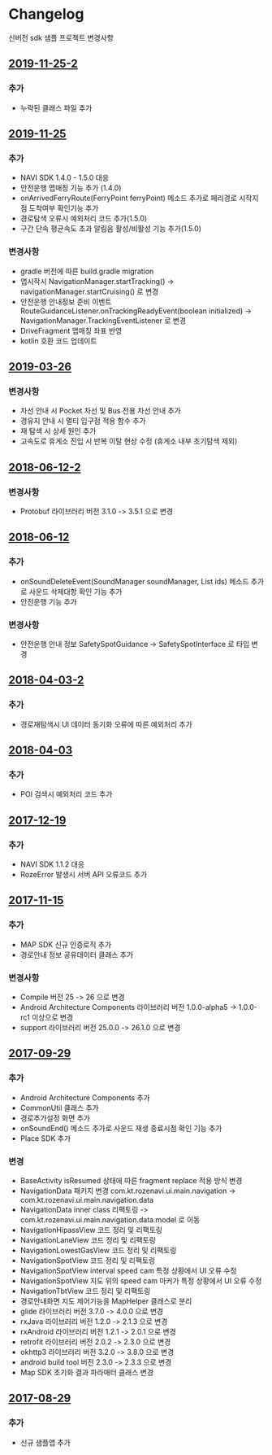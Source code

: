 # Changelog
신버전 sdk 샘플 프로젝트 변경사항

## [2019-11-25-2]

### 추가
- 누락된 클래스 파일 추가

## [2019-11-25]

### 추가
- NAVI SDK 1.4.0 - 1.5.0 대응
- 안전운행 맵매칭 기능 추가 (1.4.0)
- onArrivedFerryRoute(FerryPoint ferryPoint) 메소드 추가로 페리경로 시작지점 도착여부 확인기능 추가
- 경로탐색 오류시 예외처리 코드 추가(1.5.0)
- 구간 단속 평균속도 초과 알림음 활성/비활성 기능 추가(1.5.0)

### 변경사항
- gradle 버전에 따른 build.gradle migration
- 앱시작시 NavigationManager.startTracking() -> navigationManager.startCruising() 로 변경
- 안전운행 안내정보 준비 이벤트 RouteGuidanceListener.onTrackingReadyEvent(boolean initialized) -> NavigationManager.TrackingEventListener 로 변경
- DriveFragment 맵매칭 좌표 반영
- kotlin 호환 코드 업데이트

## [2019-03-26]

### 변경사항
- 차선 안내 시 Pocket 차선 및 Bus 전용 차선 안내 추가
- 경유지 안내 시 멀티 입구점 적용 함수 추가
- 재 탐색 시 상세 원인 추가
- 고속도로 휴게소 진입 시 반복 이탈 현상 수정 (휴게소 내부 초기탐색 제외)

## [2018-06-12-2]

### 변경사항
- Protobuf 라이브러리 버전 3.1.0 -> 3.5.1 으로 변경

## [2018-06-12]

### 추가
- onSoundDeleteEvent(SoundManager soundManager, List<Long> ids) 메소드 추가로 사운드 삭제대항 확인 기능 추가
- 안전운행 기능 추가

### 변경사항
- 안전운행 안내 정보 SafetySpotGuidance -> SafetySpotInterface 로 타입 변경

## [2018-04-03-2]

### 추가
- 경로재탐색시 UI 데이터 동기화 오류에 따른 예외처리 추가

## [2018-04-03]

### 추가
- POI 검색시 예외처리 코드 추가

## [2017-12-19]

### 추가
- NAVI SDK 1.1.2 대응
- RozeError 발생시 서버 API 오류코드 추가


## [2017-11-15]

### 추가
- MAP SDK 신규 인증로직 추가
- 경로안내 정보 공유데이터 클래스 추가

### 변경사항
- Compile 버전 25 -> 26 으로 변경
- Android Architecture Components 라이브러리 버전 1.0.0-alpha5 -> 1.0.0-rc1 이상으로 변경
- support 라이브러리 버전 25.0.0 -> 26.1.0 으로 변경

## [2017-09-29]

### 추가
- Android Architecture Components 추가
- CommonUtil 클래스 추가
- 경로추가설정 화면 추가
- onSoundEnd() 메소드 추가로 사운드 재생 종료시점 확인 기능 추가
- Place SDK 추가

### 변경
- BaseActivity isResumed 상태에 따른 fragment replace 적용 방식 변경
- NavigationData 패키지 변경 com.kt.rozenavi.ui.main.navigation -> com.kt.rozenavi.ui.main.navigation.data
- NavigationData inner class 리팩토링 -> com.kt.rozenavi.ui.main.navigation.data.model 로 이동
- NavigationHipassView 코드 정리 및 리팩토링
- NavigationLaneView 코드 정리 및 리팩토링
- NavigationLowestGasView 코드 정리 및 리팩토링
- NavigationSpotView 코드 정리 및 리팩토링
- NavigationSpotView interval speed cam 특정 상황에서 UI 오류 수정
- NavigationSpotView 지도 위의 speed cam 마커가 특정 상황에서 UI 오류 수정
- NavigationTbtView 코드 정리 및 리팩토링
- 경로안내화면 지도 제어기능을 MapHelper 클래스로 분리
- glide 라이브러리 버전 3.7.0 -> 4.0.0 으로 변경
- rxJava 라이브러리 버전 1.2.0 -> 2.1.3 으로 변경
- rxAndroid 라이브러리 버전 1.2.1 -> 2.0.1 으로 변경
- retrofit 라이브러리 버전 2.0.2 -> 2.3.0 으로 변경
- okhttp3 라이브러리 버전 3.2.0 -> 3.8.0 으로 변경
- android build tool 버전 2.3.0 -> 2.3.3 으로 변경
- Map SDK 초기화 결과 파라매터 클래스 변경

## [2017-08-29]

### 추가
- 신규 샘플앱 추가

[2019-11-25-2]: https://github.com/ktgis/roze/commit/331c49ce67cea50d5af3b88f56094391881b9cba
[2019-11-25]: https://github.com/ktgis/roze/commit/55c88eadbb58f60db6f6635ee15d1677db331f6d
[2019-03-26]: https://github.com/ktgis/roze/commit/34ba5836e2d178c14107830963b4416716601474
[2018-06-12-2]: https://github.com/ktgis/roze/commit/611bf0e0ecdefe1d8f61eff9ff40a1ec1a25af47
[2018-06-12]: https://github.com/ktgis/roze/commit/35d3fcf545edd6b803e86853973fbbcb19dd6f27
[2018-04-03-2]: https://github.com/ktgis/roze/commit/a7611c53d9b5ec4889c46a051d964325c9d891ce
[2018-04-03]: https://github.com/ktgis/roze/commit/9ddefa605ff21a6921b658d800bf882c0e879beb
[2017-12-19]: https://github.com/ktgis/roze/commit/87330933ee23fe642568b4c17977b180987a17c0
[2017-11-15]: https://github.com/ktgis/roze/commit/1ebe8e21fd11f3854d0bdc8940221ad506c2535f
[2017-09-29]: https://github.com/ktgis/roze/commit/65c9784643855649189a55981258c9b43236524e
[2017-08-29]: https://github.com/ktgis/roze/commit/3f2c60129cb121a760ebc0cda6640e78d6289a1e
